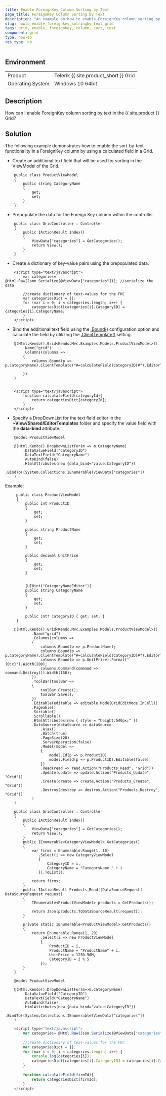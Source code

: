 ```yaml
---
title: Enable ForeignKey Column Sorting by Text
page_title: ForeignKey Column Sorting by Text
description: "An example on how to enable ForeignKey column sorting by text in the Telerik UI Grid for {{ site.framework }}."
slug: howto_enable_foreignkey_sotringby_text_grid
tags: grid, enable, foreignkey, column, sort, text
component: grid
type: how-to
res_type: kb
---
```


## Environment

<table>
 <tr>
  <td>Product</td>
  <td>Telerik {{ site.product_short }} Grid</td>
 </tr>
 <tr>
  <td>Operating System</td>
  <td>Windows 10 64bit</td>
 </tr>
</table>

## Description

How can I enable ForeignKey column sorting by text in the {{ site.product }} Grid?

## Solution

The following example demonstrates how to enable the sort-by-text functionality in a ForeignKey column by using a calculated field in a Grid.

* Create an additional text field that will be used for sorting in the ViewModel of the Grid.
```
    public class ProductViewModel
    {
        public string CategoryName
        { 
            get; 
            set; 
        }
    }
```

* Prepopulate the data for the Foreign Key column within the controller.
```
    public class GridController : Controller
    {
        public IActionResult Index()
        {
            ViewData["categories"] = GetCategories();
            return View();
        }
    }
```

* Create a dictionary of key-value pairs using the prepopulated data.
```
    <script type="text/javascript">
        var categories= @Html.Raw(Json.Serialize(@ViewData["categories"])); //serialize the data
    
        //create dictionary of text-values for the FKC
        var categoriesDict = {};
        for (var i = 0; i < categories.length; i++) {
            categoriesDict[categories[i].CategoryID] = categories[i].CategoryName;
        }
    </script>

```
* Bind the additional text field using the [.Bound()](https://docs.telerik.com/aspnet-core/api/Kendo.Mvc.UI.Fluent/GridColumnFactory?&_ga=2.8632309.1913833702.1649765178-415541100.1638373975#boundsystemlinqexpressionsexpressionsystemfunctt1) configuration option and calculate the field by utilizing the [.ClientTemplate()](https://docs.telerik.com/aspnet-core/api/Kendo.Mvc.UI.Fluent/GridBoundColumnBuilder#clienttemplatesystemstring) setting.
```
    @(Html.Kendo().Grid<Kendo.Mvc.Examples.Models.ProductViewModel>()
        .Name("grid")
        .Columns(columns =>
        {
            columns.Bound(p => p.CategoryName).ClientTemplate("#=calculateField(CategoryID)#").EditorTemplateName("CategoryNameEditor");
           
        })
	)


    <script type="text/javascript">
        function calculateField(categoryId){
            return categoriesDict[categoryId];
        }
	</script>
```
* Specify a DropDownList for the text field editor in the **~View/Shared/EditorTemplates** folder and specify the value field with the **data-bind** attribute.
```
    @model ProductViewModel

    @(Html.Kendo().DropDownListFor(m => m.CategoryName)
        .DataValueField("CategoryID")
        .DataTextField("CategoryName")
        .AutoBind(false)
        .HtmlAttributes(new {data_bind="value:CategoryID"})
        .BindTo((System.Collections.IEnumerable)ViewData["categories"])
    )

```

Example:

```Model
     public class ProductViewModel
     {
         public int ProductID
         {
             get;
             set;
         }

         public string ProductName
         {
             get;
             set;
         }

         public decimal UnitPrice
         {
             get;
             set;
         }


         [UIHint("CategoryNameEditor")]
         public string CategoryName
         {
             get;
             set;
         }

         public int? CategoryID { get; set; }
     }
```
```Index.cshtml
    @(Html.Kendo().Grid<Kendo.Mvc.Examples.Models.ProductViewModel>()
            .Name("grid")
            .Columns(columns =>
            {
                columns.Bound(p => p.ProductName);
                columns.Bound(p => p.CategoryName).ClientTemplate("#=calculateField(CategoryID)#").EditorTemplateName("CategoryNameEditor").Width(200);
                columns.Bound(p => p.UnitPrice).Format("{0:c}").Width(200);
                columns.Command(command => command.Destroy()).Width(150);
            })
            .ToolBar(toolBar =>
            {
                toolBar.Create();
                toolBar.Save();
            })
            .Editable(editable => editable.Mode(GridEditMode.InCell))
            .Pageable()
            .Sortable()
            .Scrollable()
            .HtmlAttributes(new { style = "height:540px;" })
            .DataSource(dataSource => dataSource
                .Ajax()
                .Batch(true)
                .PageSize(20)
                .ServerOperation(false)
                .Model(model =>
                {
                    model.Id(p => p.ProductID);
                    model.Field(p => p.ProductID).Editable(false);
                })
                .Read(read => read.Action("Products_Read", "Grid"))
                .Update(update => update.Action("Products_Update", "Grid"))
                .Create(create => create.Action("Products_Create", "Grid"))
                .Destroy(destroy => destroy.Action("Products_Destroy", "Grid"))
            )
    )
```
```Controller
    public class GridController : Controller
    {
        public IActionResult Index()
        {
            ViewData["categories"] = GetCategories();
            return View();
        }
        public IEnumerable<CategoryViewModel> GetCategories()
        {
            var firms = Enumerable.Range(1, 10)
               .Select(i => new CategoryViewModel
               {
                   CategoryID = i,
                   CategoryName = "CategoryName " + i
               }).ToList();
           
            return firms;
        }
        public IActionResult Products_Read([DataSourceRequest] DataSourceRequest request)
        {
            IEnumerable<ProductViewModel> products = GetProducts();

            return Json(products.ToDataSourceResult(request));
        }

        private static IEnumerable<ProductViewModel> GetProducts()
        {
            return Enumerable.Range(1, 20)
                .Select(i => new ProductViewModel
                {
                    ProductID = i,
                    ProductName = "ProductName" + i,
                    UnitPrice = 1250.50M,
                    CategoryID = i % 5
                });
        }
    }
```
```CategoryNameEditor.cshtml
    @model ProductViewModel

    @(Html.Kendo().DropDownListFor(m=>m.CategoryName)
        .DataValueField("CategoryID")
        .DataTextField("CategoryName")
        .AutoBind(false)
        .HtmlAttributes(new {data_bind="value:CategoryID"})
        .BindTo((System.Collections.IEnumerable)ViewData["categories"])
    )

```
```JavaScript
    <script type="text/javascript">
        var categories= @Html.Raw(Json.Serialize(@ViewData["categories"]));
        
        //create dictionary of text-values for the FKC
        var categoriesDict = {};
        for (var i = 0; i < categories.length; i++) {
            console.log(categories[i]);
            categoriesDict[categories[i].CategoryID] = categories[i].CategoryName;
        }
   
        function calculateField(firmId){
            return categoriesDict[firmId];
        }
    </script>
```